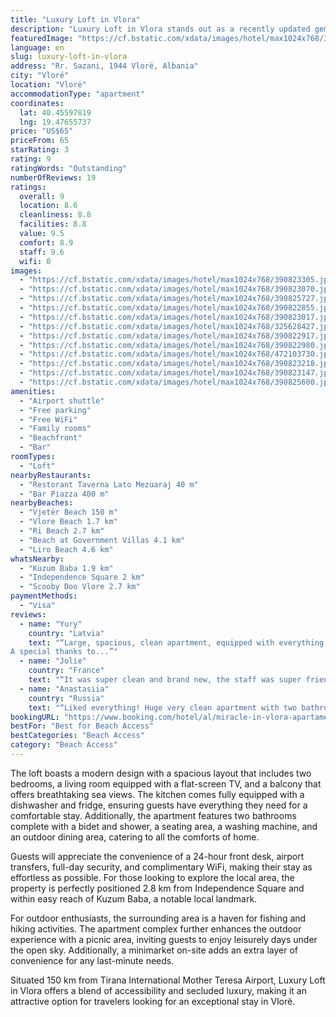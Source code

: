 ```yaml
---
title: "Luxury Loft in Vlora"
description: "Luxury Loft in Vlora stands out as a recently updated gem in the heart of Vlorë, offering guests a unique blend of urban charm and serene beach proximity."
featuredImage: "https://cf.bstatic.com/xdata/images/hotel/max1024x768/390823305.jpg?k=a7b881150ea524d4203215eb2d16deed66ab1b7b8dd4b1acc3a09086a54ceed9&o=&hp=1"
language: en
slug: luxury-loft-in-vlora
address: "Rr. Sazani, 1944 Vlorë, Albania"
city: "Vlorë"
location: "Vlorë"
accommodationType: "apartment"
coordinates:
  lat: 40.45597819
  lng: 19.47655737
price: "US$65"
priceFrom: 65
starRating: 3
rating: 9
ratingWords: "Outstanding"
numberOfReviews: 19
ratings:
  overall: 9
  location: 8.6
  cleanliness: 8.8
  facilities: 8.8
  value: 9.5
  comfort: 8.9
  staff: 9.6
  wifi: 0
images:
  - "https://cf.bstatic.com/xdata/images/hotel/max1024x768/390823305.jpg?k=a7b881150ea524d4203215eb2d16deed66ab1b7b8dd4b1acc3a09086a54ceed9&o=&hp=1"
  - "https://cf.bstatic.com/xdata/images/hotel/max1024x768/390823070.jpg?k=49b6400288a306aaa9b8fc4fa873ce3822409f47bc78ec05001f99cce1e65333&o=&hp=1"
  - "https://cf.bstatic.com/xdata/images/hotel/max1024x768/390825727.jpg?k=6584bfbcca62648050ba20b9a5a54aeb8d22c011574e9cacd4859fab764a479b&o=&hp=1"
  - "https://cf.bstatic.com/xdata/images/hotel/max1024x768/390822855.jpg?k=aef848c2453285b8a20ef20273283a7a059309e074c7b6d27a2b910db2976852&o=&hp=1"
  - "https://cf.bstatic.com/xdata/images/hotel/max1024x768/390823017.jpg?k=899695a9eb301925164a2fab56771236751952e39e16e588f957610f90e8edec&o=&hp=1"
  - "https://cf.bstatic.com/xdata/images/hotel/max1024x768/325628427.jpg?k=62eff1bcbc44a95d7fc267fd6a89b98ef26eacffc0442583d0d3db9ebcc0146b&o=&hp=1"
  - "https://cf.bstatic.com/xdata/images/hotel/max1024x768/390822917.jpg?k=4abf430155b8479e1db448ce3988a12ee8343daeee4a49846f89990d153e417d&o=&hp=1"
  - "https://cf.bstatic.com/xdata/images/hotel/max1024x768/390822980.jpg?k=c2ccf8aaa0ffacd5f994b18305cb8d77e5a7123f3dc4b22a914c97a034bd49d2&o=&hp=1"
  - "https://cf.bstatic.com/xdata/images/hotel/max1024x768/472103730.jpg?k=318281fb576e4d476596e7fa28e0e6f4895a50a928a6118fc7b9287dd8ccd91c&o=&hp=1"
  - "https://cf.bstatic.com/xdata/images/hotel/max1024x768/390823218.jpg?k=230f7092a39a77a14cb5e7d4e9bdb2a99583308a1dccf9841f41a9baa2219edf&o=&hp=1"
  - "https://cf.bstatic.com/xdata/images/hotel/max1024x768/390823147.jpg?k=b7aae2d3c180ef5a473d0e851a78217bfda68e7156b0a27a4242e891eab84081&o=&hp=1"
  - "https://cf.bstatic.com/xdata/images/hotel/max1024x768/390825600.jpg?k=97ea5b65df10bc4f7f4ef2b2659722e4466368d5997932b9ca926dc5b59f567c&o=&hp=1"
amenities:
  - "Airport shuttle"
  - "Free parking"
  - "Free WiFi"
  - "Family rooms"
  - "Beachfront"
  - "Bar"
roomTypes:
  - "Loft"
nearbyRestaurants:
  - "Restorant Taverna Lato Mezuaraj 40 m"
  - "Bar Piazza 400 m"
nearbyBeaches:
  - "Vjetër Beach 150 m"
  - "Vlore Beach 1.7 km"
  - "Ri Beach 2.7 km"
  - "Beach at Government Villas 4.1 km"
  - "Liro Beach 4.6 km"
whatsNearby:
  - "Kuzum Baba 1.9 km"
  - "Independence Square 2 km"
  - "Scooby Doo Vlore 2.7 km"
paymentMethods:
  - "Visa"
reviews:
  - name: "Yury"
    country: "Latvia"
    text: "“Large, spacious, clean apartment, equipped with everything you need for living. Two bedrooms, two bathrooms. Super friendly and wonderful host! He speaks English, is always available and responds instantly to any requests.
A special thanks to...”"
  - name: "Jolie"
    country: "France"
    text: "“It was super clean and brand new, the staff was super friendly and they did speak english so it was easier for us to get some recoomendations. It's super well located.”"
  - name: "Anastasiia"
    country: "Russia"
    text: "“Liked everything! Huge very clean apartment with two bathrooms and a terrace 5 minutes from the beach. There is everything you need to live even for a large family for a month. Very friendly manager. Excellent internet”"
bookingURL: "https://www.booking.com/hotel/al/miracle-in-vlora-apartament.en-gb.html?aid=8035640"
bestFor: "Best for Beach Access"
bestCategories: "Beach Access"
category: "Beach Access"
---
```


The loft boasts a modern design with a spacious layout that includes two bedrooms, a living room equipped with a flat-screen TV, and a balcony that offers breathtaking sea views. The kitchen comes fully equipped with a dishwasher and fridge, ensuring guests have everything they need for a comfortable stay. Additionally, the apartment features two bathrooms complete with a bidet and shower, a seating area, a washing machine, and an outdoor dining area, catering to all the comforts of home.

Guests will appreciate the convenience of a 24-hour front desk, airport transfers, full-day security, and complimentary WiFi, making their stay as effortless as possible. For those looking to explore the local area, the property is perfectly positioned 2.8 km from Independence Square and within easy reach of Kuzum Baba, a notable local landmark.

For outdoor enthusiasts, the surrounding area is a haven for fishing and hiking activities. The apartment complex further enhances the outdoor experience with a picnic area, inviting guests to enjoy leisurely days under the open sky. Additionally, a minimarket on-site adds an extra layer of convenience for any last-minute needs.

Situated 150 km from Tirana International Mother Teresa Airport, Luxury Loft in Vlora offers a blend of accessibility and secluded luxury, making it an attractive option for travelers looking for an exceptional stay in Vlorë.